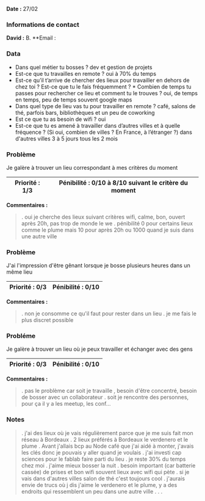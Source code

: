**Date :** 27/02

### Informations de contact
**David :** B. 
**Email :

### Data

* Dans quel métier tu bosses ? dev et gestion de projets
* Est-ce que tu travailles en remote ? oui à 70% du temps
* Est-ce qu’il t’arrive de chercher des lieux pour travailler en dehors de chez toi ? Est-ce que tu le fais fréquemment ? * Combien de temps tu passes pour rechercher ce lieu et comment tu le trouves ? 
oui, de temps en temps, peu de temps souvent google maps
* Dans quel type de lieu vas tu pour travailler en remote ?
café, salons de thé, parfois bars, bibliothèques et un peu de coworking
* Est ce que tu as besoin de wifi ? oui
* Est-ce que tu es amené à travailler dans d’autres villes et à quelle fréquence ? (Si oui, combien de villes ? En France, à l’étranger ?)
dans d'autres villes 3 à 5 jours tous les 2 mois


### Problème

Je galère à trouver un lieu correspondant à mes critères du moment

**Priorité :** 1/3 | **Pénibilité :** 0/10  à 8/10 suivant le critère du moment 
------------ | -------------  
**Commentaires :**
> . oui je cherche des lieux suivant critères wifi, calme, bon, ouvert après 20h, pas trop de monde le we
> .  pénibilité 0 pour certains lieux comme le plume mais 10 pour après 20h ou 1000 quand je suis dans une autre ville 

### Problème

J'ai l'impression d'être gênant lorsque je bosse plusieurs heures dans un même lieu

**Priorité :** 0/3 | **Pénibilité :** 0/10   
------------ | -------------  
**Commentaires :**
> . non je consomme ce qu'il faut pour rester dans un lieu 
> . je me fais le plus discret possible  

### Probléme

Je galère à trouver un lieu où je peux travailler et échanger avec des gens

**Priorité :** 0/3 | **Pénibilité :** 0/10   
------------ | -------------  
**Commentaires :**
> .  pas le problème car soit je travaille , besoin d'être concentré, besoin de bosser avec un collaborateur
> .  soit je rencontre des personnes, pour ça il y a les meetup, les conf...


### Notes

> . j'ai des lieux où je vais régulièrement parce que je me suis fait mon réseau à Bordeaux 
> . 2 lieux préférés à Bordeaux le verdenero et le plume
> . Avant j'allais bcp au Node café que j'ai aidé à monter, j'avais les clés donc je pouvais y aller quand je voulais
> . j'ai investi cap sciences pour le fablab faire parti du lieu
> . je reste 30% du temps chez moi
> . j'aime mieux bosser la nuit
> . besoin important (car batterie cassée) de prises et bon wifi
souvent lieux avec wifi qui pète
> . si je vais dans d'autres villes salon de thé c'est toujours cool
> . j'aurais envie de trucs où j dis j'aime le verdenero et le plume, y a des endroits qui ressemblent un peu dans une autre ville
> .
> .
> .
